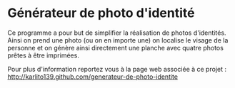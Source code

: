 Générateur de photo d'identité
==============================
Ce programme a pour but de simplifier la réalisation de photos d'identités. Ainsi on prend une photo (ou on en importe une) on localise le visage de la personne et on génère ainsi directement une planche avec quatre photos prêtes à être imprimées.

Pour plus d'information reportez vous à la page web associée à ce projet : http://karlito139.github.com/generateur-de-photo-identite
